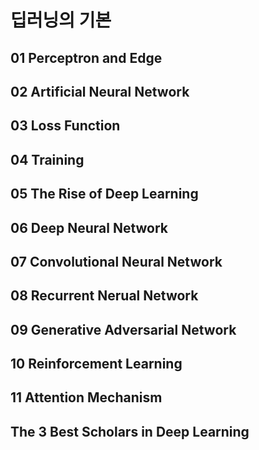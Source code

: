 # 딥러닝의 기본
## 01 Perceptron and Edge
## 02 Artificial Neural Network
## 03 Loss Function
## 04 Training
## 05 The Rise of Deep Learning
## 06 Deep Neural Network
## 07 Convolutional Neural Network
## 08 Recurrent Nerual Network
## 09 Generative Adversarial Network
## 10 Reinforcement Learning
## 11 Attention Mechanism
## The 3 Best Scholars in Deep Learning
